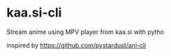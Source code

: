 # kaa.si-cli
Stream anime using MPV player from kaa.si with pytho


inspired by https://github.com/pystardust/ani-cli
